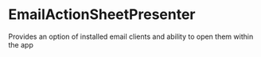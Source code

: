 # EmailActionSheetPresenter
Provides an option of installed email clients and ability to open them within the app
